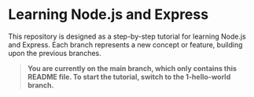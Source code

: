 # Learning Node.js and Express

This repository is designed as a step-by-step tutorial for learning Node.js and Express. Each branch represents a new concept or feature, building upon the previous branches.

>**You are currently on the main branch, which only contains this README file. To start the tutorial, switch to the 1-hello-world branch.**
